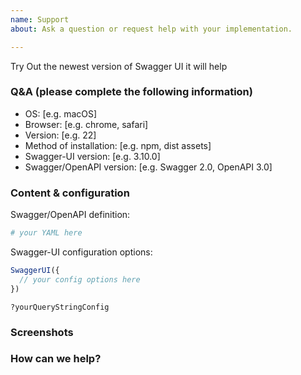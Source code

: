 ```yaml
---
name: Support
about: Ask a question or request help with your implementation.

---
```


<!--
  We can only offer support for Swagger-UI itself.

  If you're having a problem with a library that uses Swagger-UI
  (for example, Springfox or swagger-node), please open an issue
  in that project's repository instead.
 -->
 Try Out the newest version of Swagger UI it will help

### Q&A (please complete the following information)
 - OS: [e.g. macOS]
 - Browser: [e.g. chrome, safari]
 - Version: [e.g. 22]
 - Method of installation: [e.g. npm, dist assets]
 - Swagger-UI version: [e.g. 3.10.0]
 - Swagger/OpenAPI version: [e.g. Swagger 2.0, OpenAPI 3.0]

### Content & configuration
<!-- Provide us with a way to see what you're seeing, so that we can help. -->

Swagger/OpenAPI definition:
```yaml
# your YAML here
```

Swagger-UI configuration options:
```js
SwaggerUI({
  // your config options here
})
```

```
?yourQueryStringConfig
```

### Screenshots
<!-- If applicable, add screenshots to help give context to your problem. -->

### How can we help?
<!-- Your question or problem goes here! -->
